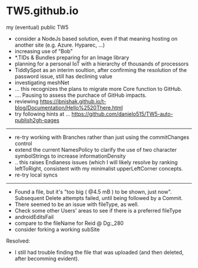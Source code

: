 # TW5.github.io
my (eventual) public TW5

* consider a NodeJs based solution, even if that meaning hosting on another site (e.g. Azure. Hyparec, ...)
* increasing use of "Bob"
* *.TIDs & Bundles preparing for an Image library
* planning for a personal IoT with a hierarchy of thousands of processors
* TiddlySpot as an interim soultion, after confirming the resolution of the password issue, still has declining value
* investigating meshNet
* ... this recognizes the plans to migrate more Core function to GitHub.
* .... Pausing to assess the purchace of GitHub impacts.
* reviewing https://ibnishak.github.io/t-blog/Documentation/Hello%2520There.html
* try following hints at ... https://github.com/danielo515/TW5-auto-publish2gh-pages
<hr>

* re-try working with Branches rather than just using the commitChanges control
* extend the current NamesPolicy to clarify the use of two character symbolStrings to increase informationDensity
* .. this raises Endianess issues (which I will likely resolve by ranking leftToRight, consistent with my minimalist upperLeftCorner concepts.
* re-try local syncs
<hr>

* Found a file, but it's "too big ( @4.5 mB ) to be shown, just now".  Subsequent Delete attempts failed, until being followed by a Commit.
* There seemed to be an issue with fileType, as well.
* Check some other Users' areas to see if there is a preferred fileType
* androidEditsFail
* compare to the fileName for Reid @ Dg:_280
* consider forking a working subSite

Resolved:

* I still had trouble finding the file that was uploaded (and then deleted, after becomming evident).
